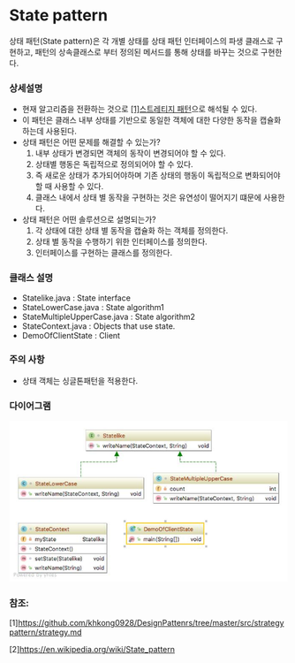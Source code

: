# State pattern
상태 패턴(State pattern)은 각 개별 상태를 상태 패턴 인터페이스의 파생 클래스로 구현하고, 패턴의 상속클래스로 부터 정의된 메서드를 통해 상태를 바꾸는 것으로 구현한다.
### 상세설명
 - 현재 알고리즘을 전환하는 것으로 [[1]스트레티지 패턴](https://github.com/khkong0928/DesignPattenrs/tree/master/src/strategypattern/strategy.md)으로 해석될 수 있다. 
 - 이 패턴은 클래스 내부 상태를 기반으로 동일한 객체에 대한 다양한 동작을 캡슐화하는데 사용된다.
 - 상태 패턴은 어떤 문제를 해결할 수 있는가?
   1. 내부 상태가 변경되면 객체의 동작이 변경되어야 할 수 있다.
   2. 상태별 행동은 독립적으로 정의되어야 할 수 있다.
   3. 즉 새로운 상태가 추가되어야하며 기존 상태의 행동이 독립적으로 변화되어야 할 때 사용할 수 있다.
   4. 클래스 내에서 상태 별 동작을 구현하는 것은 유연성이 떨어지기 떄문에 사용한다.
 - 상태 패턴은 어떤 솔루션으로 설명되는가?
   1. 각 상태에 대한 상태 별 동작을 캡슐화 하는 객체를 정의한다.
   2. 상태 별 동작을 수행하기 위한 인터페이스를 정의한다.
   3. 인터페이스를 구현하는 클래스를 정의한다.
 
### 클래스 설명
 - Statelike.java : State interface
 - StateLowerCase.java : State algorithm1
 - StateMultipleUpperCase.java : State algorithm2
 - StateContext.java : Objects that use state. 
 - DemoOfClientState : Client

### 주의 사항
 - 상태 객체는 싱글톤패턴을 적용한다.
 
### 다이어그램
![ex_screenshot](../../res/statepattern.jpeg)

### 참조:
[1]https://github.com/khkong0928/DesignPattenrs/tree/master/src/strategypattern/strategy.md

[2]https://en.wikipedia.org/wiki/State_pattern
